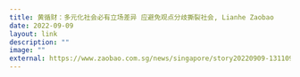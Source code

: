 ```yaml
---
title: 黄循财：多元化社会必有立场差异 应避免观点分歧撕裂社会, Lianhe Zaobao
date: 2022-09-09
layout: link
description: ""
image: ""
external: https://www.zaobao.com.sg/news/singapore/story20220909-1311090
---
```

